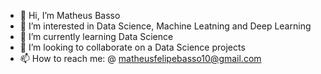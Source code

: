 - 👋 Hi, I’m Matheus Basso
- 👀 I’m interested in Data Science, Machine Leatning and Deep Learning
- 🌱 I’m currently learning Data Science
- 💞️ I’m looking to collaborate on a Data Science projects
- 📫 How to reach me: @ matheusfelipebasso10@gmail.com
